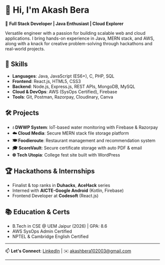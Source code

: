 # 👋 Hi, I'm Akash Bera

🎯 **Full Stack Developer | Java Enthusiast | Cloud Explorer**

Versatile engineer with a passion for building scalable web and cloud applications. I bring hands-on experience in Java, MERN stack, and AWS, along with a knack for creative problem-solving through hackathons and real-world projects.

## 🚀 Skills

* **Languages**: Java, JavaScript (ES6+), C, PHP, SQL
* **Frontend**: React.js, HTML5, CSS3
* **Backend**: Node.js, Express.js, REST APIs, MongoDB, MySQL
* **Cloud & DevOps**: AWS (SysOps Certified), Firebase
* **Tools**: Git, Postman, Razorpay, Cloudinary, Canva

## 🛠️ Projects

* **💧 DWWP System**: IoT-based water monitoring with Firebase & Razorpay
* **☁️ Cloud Media**: Secure MERN stack file storage platform
* **🍽️ Foodieroute**: Restaurant management and recommendation system
* **🎓 ScoreVault**: Secure certificate storage with auto PDF & email
* **🌐 Tech Utopia**: College fest site built with WordPress

## 🏆 Hackathons & Internships

* Finalist & top ranks in **Duhacks**, **AceHack** series
* Interned with **AICTE-Google Android** (Kotlin, Firebase)
* Frontend Developer at **Codesoft** (React.js)

## 📚 Education & Certs

* B.Tech in CSE @ UEM Jaipur (2026) | GPA: 8.6
* AWS SysOps Admin Certified
* NPTEL & Cambridge English Certified

---

📫 **Let's Connect**:
[LinkedIn](https://www.linkedin.com/in/akashbera102003) | ✉️ [akashbera102003@gmail.com](mailto:akashbera102003@gmail.com)

---
